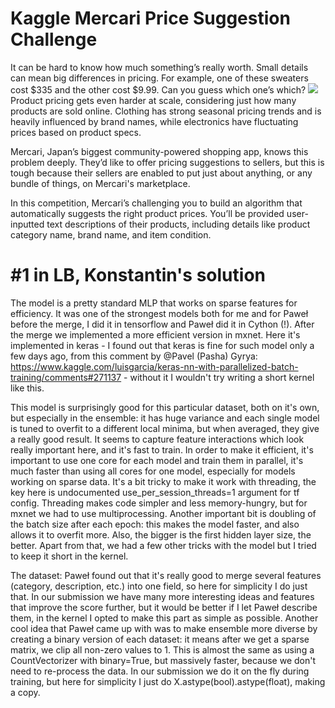 # Kaggle Mercari Price Suggestion Challenge

It can be hard to know how much something’s really worth. Small details can mean big differences in pricing. For example, one of these sweaters cost $335 and the other cost $9.99. Can you guess which one’s which?
![](https://storage.googleapis.com/kaggle-media/competitions/mercari/mercari_comparison.png)
Product pricing gets even harder at scale, considering just how many products are sold online. Clothing has strong seasonal pricing trends and is heavily influenced by brand names, while electronics have fluctuating prices based on product specs.

Mercari, Japan’s biggest community-powered shopping app, knows this problem deeply. They’d like to offer pricing suggestions to sellers, but this is tough because their sellers are enabled to put just about anything, or any bundle of things, on Mercari's marketplace.

In this competition, Mercari’s challenging you to build an algorithm that automatically suggests the right product prices. You’ll be provided user-inputted text descriptions of their products, including details like product category name, brand name, and item condition.

# #1 in LB, Konstantin's solution
The model is a pretty standard MLP that works on sparse features for efficiency. It was one of the strongest models both for me and for Paweł before the merge, I did it in tensorflow and Paweł did it in Cython (!). After the merge we implemented a more efficient version in mxnet. Here it's implemented in keras - I found out that keras is fine for such model only a few days ago, from this comment by @Pavel (Pasha) Gyrya: https://www.kaggle.com/luisgarcia/keras-nn-with-parallelized-batch-training/comments#271137 - without it I wouldn't try writing a short kernel like this.

This model is surprisingly good for this particular dataset, both on it's own, but especially in the ensemble: it has huge variance and each single model is tuned to overfit to a different local minima, but when averaged, they give a really good result. It seems to capture feature interactions which look really important here, and it's fast to train. In order to make it efficient, it's important to use one core for each model and train them in parallel, it's much faster than using all cores for one model, especially for models working on sparse data. It's a bit tricky to make it work with threading, the key here is undocumented use_per_session_threads=1 argument for tf config. Threading makes code simpler and less memory-hungry, but for mxnet we had to use multiprocessing. Another important bit is doubling of the batch size after each epoch: this makes the model faster, and also allows it to overfit more. Also, the bigger is the first hidden layer size, the better. Apart from that, we had a few other tricks with the model but I tried to keep it short in the kernel.

The dataset: Paweł found out that it's really good to merge several features (category, description, etc.) into one field, so here for simplicity I do just that. In our submission we have many more interesting ideas and features that improve the score further, but it would be better if I let Paweł describe them, in the kernel I opted to make this part as simple as possible. Another cool idea that Paweł came up with was to make ensemble more diverse by creating a binary version of each dataset: it means after we get a sparse matrix, we clip all non-zero values to 1. This is almost the same as using a CountVectorizer with binary=True, but massively faster, because we don't need to re-process the data. In our submission we do it on the fly during training, but here for simplicity I just do X.astype(bool).astype(float), making a copy.
